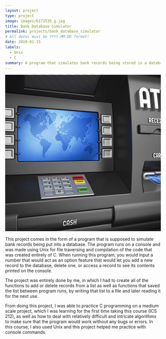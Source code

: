 ```yaml
---
layout: project
type: project
image: images/6172535_g.jpg
title: Bank Database Simulator
permalink: projects/bank_database_simulator
# All dates must be YYYY-MM-DD format!
date: 2019-01-15
labels:
  - Unix
  - C
summary: A program that simulates bank records being stored in a database I made in ICS 212
---
```


<img class="ui medium left floated image" src="../images/6172535_g.jpg">


This project comes in the form of a program that is supposed to simulate bank records being put into a database. The program runs on a console and was made using Unix for file traversing and compilation of the code that was created entirely of C. When running this program, you would input a number that would act as an option feature that would let you add a new record to the database, delete one, or access a record to see its contents printed on the console.

The project was entirely done by me, in which I had to create all of the functions to add or delete records from a list as well as functions that saved the list between program runs, by writing that list to a file and later reading it for the next use.

From doing this project, I was able to practice C programming on a medium scale project, which I was learning for the first time taking this course (ICS 212), as well as how to deal with relatively difficult and intricate algorithms to make sure that the program would work without any bugs or errors. In this course, I also used Unix and this project helped me practice with console commands.
